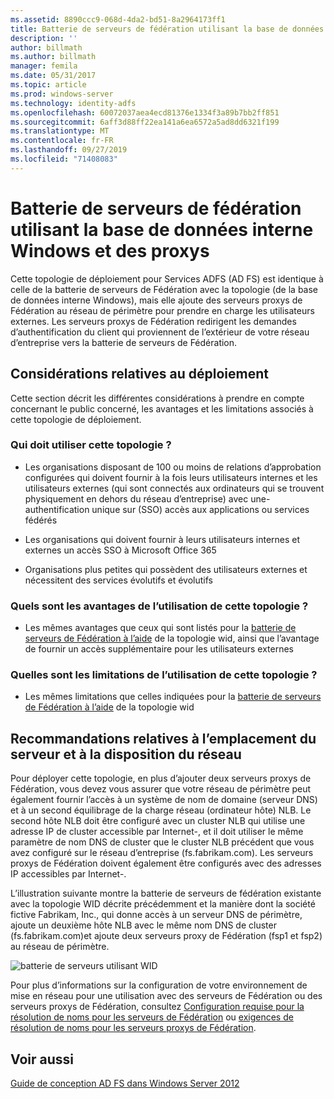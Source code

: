 ```yaml
---
ms.assetid: 8890ccc9-068d-4da2-bd51-8a2964173ff1
title: Batterie de serveurs de fédération utilisant la base de données interne Windows et des proxys
description: ''
author: billmath
ms.author: billmath
manager: femila
ms.date: 05/31/2017
ms.topic: article
ms.prod: windows-server
ms.technology: identity-adfs
ms.openlocfilehash: 60072037aea4ecd81376e1334f3a89b7bb2ff851
ms.sourcegitcommit: 6aff3d88ff22ea141a6ea6572a5ad8dd6321f199
ms.translationtype: MT
ms.contentlocale: fr-FR
ms.lasthandoff: 09/27/2019
ms.locfileid: "71408083"
---
```

# <a name="federation-server-farm-using-wid-and-proxies"></a>Batterie de serveurs de fédération utilisant la base de données interne Windows et des proxys

Cette topologie de déploiement pour Services ADFS \(AD FS\) est identique à celle de la batterie de serveurs de Fédération avec la topologie \(de la base de données interne Windows\), mais elle ajoute des serveurs proxys de Fédération au réseau de périmètre pour prendre en charge les utilisateurs externes. Les serveurs proxys de Fédération redirigent les demandes d’authentification du client qui proviennent de l’extérieur de votre réseau d’entreprise vers la batterie de serveurs de Fédération.  
  
## <a name="deployment-considerations"></a>Considérations relatives au déploiement  
Cette section décrit les différentes considérations à prendre en compte concernant le public concerné, les avantages et les limitations associés à cette topologie de déploiement.  
  
### <a name="who-should-use-this-topology"></a>Qui doit utiliser cette topologie ?  
  
-   Les organisations disposant de 100 ou moins de relations d’approbation configurées qui doivent fournir à la fois leurs utilisateurs internes et les utilisateurs externes \(qui sont connectés aux ordinateurs qui se trouvent physiquement en dehors du réseau d’entreprise\) avec une\-authentification unique sur \(SSO\) accès aux applications ou services fédérés  
  
-   Les organisations qui doivent fournir à leurs utilisateurs internes et externes un accès SSO à Microsoft Office 365  
  
-   Organisations plus petites qui possèdent des utilisateurs externes et nécessitent des services évolutifs et évolutifs  
  
### <a name="what-are-the-benefits-of-using-this-topology"></a>Quels sont les avantages de l’utilisation de cette topologie ?  
  
-   Les mêmes avantages que ceux qui sont listés pour la [batterie de serveurs de Fédération à l’aide](Federation-Server-Farm-Using-WID-2012.md) de la topologie wid, ainsi que l’avantage de fournir un accès supplémentaire pour les utilisateurs externes  
  
### <a name="what-are-the-limitations-of-using-this-topology"></a>Quelles sont les limitations de l’utilisation de cette topologie ?  
  
-   Les mêmes limitations que celles indiquées pour la [batterie de serveurs de Fédération à l’aide](Federation-Server-Farm-Using-WID-2012.md) de la topologie wid  
  
## <a name="server-placement-and-network-layout-recommendations"></a>Recommandations relatives à l’emplacement du serveur et à la disposition du réseau  
Pour déployer cette topologie, en plus d’ajouter deux serveurs proxys de Fédération, vous devez vous assurer que votre réseau de périmètre peut également fournir l’accès à un système de nom de domaine \(serveur DNS\) et à un second équilibrage de la charge réseau \(ordinateur hôte\) NLB. Le second hôte NLB doit être configuré avec un cluster NLB qui utilise une adresse IP de cluster accessible par Internet\-, et il doit utiliser le même paramètre de nom DNS de cluster que le cluster NLB précédent que vous avez configuré sur le réseau d’entreprise \(fs.fabrikam.com\). Les serveurs proxys de Fédération doivent également être configurés avec des adresses IP accessibles par Internet\-.  
  
L’illustration suivante montre la batterie de serveurs de fédération existante avec la topologie WID décrite précédemment et la manière dont la société fictive Fabrikam, Inc., qui donne accès à un serveur DNS de périmètre, ajoute un deuxième hôte NLB avec le même nom DNS de cluster \(fs.fabrikam.com\)et ajoute deux serveurs proxy de Fédération \(fsp1 et fsp2\) au réseau de périmètre.  
  
![batterie de serveurs utilisant WID](media/FarmWIDProxies.gif)  
  
Pour plus d’informations sur la configuration de votre environnement de mise en réseau pour une utilisation avec des serveurs de Fédération ou des serveurs proxys de Fédération, consultez [Configuration requise pour la résolution de noms pour les serveurs de Fédération](Name-Resolution-Requirements-for-Federation-Servers.md) ou [exigences de résolution de noms pour les serveurs proxys de Fédération](Name-Resolution-Requirements-for-Federation-Server-Proxies.md).  
  
## <a name="see-also"></a>Voir aussi
[Guide de conception AD FS dans Windows Server 2012](AD-FS-Design-Guide-in-Windows-Server-2012.md)
